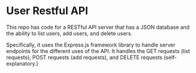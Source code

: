 # User Restful API
This repo has code for a RESTful API server that has a JSON database and the ability to list users, add users, and delete users.

Specifically, it uses the Express.js framework library to handle server endpoints for the different uses of the API. It handles the GET requests (list requests), POST requests (add requests), and DELETE requests (self-explanatory.)
